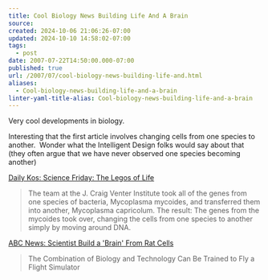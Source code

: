 ```yaml
---
title: Cool Biology News Building Life And A Brain
source: 
created: 2024-10-06 21:06:26-07:00
updated: 2024-10-10 14:58:02-07:00
tags:
  - post
date: 2007-07-22T14:50:00.000-07:00
published: true
url: /2007/07/cool-biology-news-building-life-and.html
aliases:
  - Cool-biology-news-building-life-and-a-brain
linter-yaml-title-alias: Cool-biology-news-building-life-and-a-brain
---
```



Very cool developments in biology.  
  
Interesting that the first article involves changing cells from one species to another.  Wonder what the Intelligent Design folks would say about that (they often argue that we have never observed one species becoming another)  
  
[Daily Kos: Science Friday: The Legos of Life](https://www.dailykos.com/storyonly/2007/6/29/10441/5169)  

> The team at the J. Craig Venter Institute took all of the genes from one species of bacteria, Mycoplasma mycoides, and transferred them into another, Mycoplasma capricolum. The result: The genes from the mycoides took over, changing the cells from one species to another simply by moving around DNA.

[ABC News: Scientist Build a 'Brain' From Rat Cells](https://abcnews.go.com/Technology/DyeHard/story?id=198839&page=1)  

> The Combination of Biology and Technology Can Be Trained to Fly a Flight Simulator